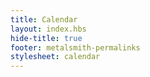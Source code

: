 ```yaml
---
title: Calendar
layout: index.hbs
hide-title: true
footer: metalsmith-permalinks
stylesheet: calendar
---
```



<div class="calendar">

</div>
